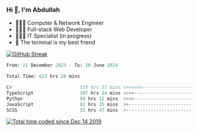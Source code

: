 <h3>Hi 👋, I'm Abdullah</h3>

- 👷🏼‍♂️ Computer & Network Engineer
- 👨🏻‍💻 Full-stack Web Developer
- 👨🏻‍💻 IT Specialist (in progress)
- 🖤 The terminal is my best friend

[![GitHub Streak](https://streak-stats.demolab.com?user=al3bad&theme=transparent&date_format=j%20M%5B%20Y%5D)](https://git.io/streak-stats)

<!--START_SECTION:waka-->

```python
From: 21 December 2023 - To: 20 June 2024

Total Time: 622 hrs 20 mins

C#                         173 hrs 57 mins >>>>>>>------------------   27.71 %
TypeScript                 107 hrs 24 mins >>>>---------------------   17.11 %
Python                     99 hrs 12 mins  >>>>---------------------   15.80 %
JavaScript                 62 hrs 35 mins  >>-----------------------   09.97 %
SCSS                       35 hrs 47 mins  >------------------------   05.70 %
```

<!--END_SECTION:waka-->

<p>
  <a href="https://wakatime.com/@ce2a2aac-0d6b-4d65-b864-8a4bcaf12967"><img src="https://wakatime.com/badge/user/ce2a2aac-0d6b-4d65-b864-8a4bcaf12967.svg" alt="Total time coded since Dec 14 2019" /></a>
</p>
